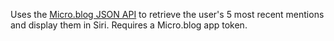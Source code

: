 Uses the [Micro.blog JSON API](http://help.micro.blog/2017/api-json/) to retrieve the user's 5 most recent mentions and display them in Siri. Requires a Micro.blog app token. 